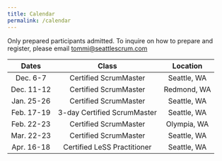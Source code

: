 ```yaml
---
title: Calendar
permalink: /calendar
---
```

Only prepared participants admitted. To inquire on how to prepare and register, please email tommi@seattlescrum.com

| Dates       | Class         |   Location  |
| :-------------: |:-------------:| :-----:|
| Dec. 6-7 | Certified ScrumMaster | Seattle, WA |
| Dec. 11-12 | Certified ScrumMaster | Redmond, WA |
| Jan. 25-26 | Certified ScrumMaster | Seattle, WA |
| Feb. 17-19 | 3-day Certified ScrumMaster | Seattle, WA |
| Feb. 22-23 | Certified ScrumMaster | Olympia, WA |
| Mar. 22-23 | Certified ScrumMaster | Seattle, WA |
| Apr. 16-18 | Certified LeSS Practitioner | Seattle, WA |
